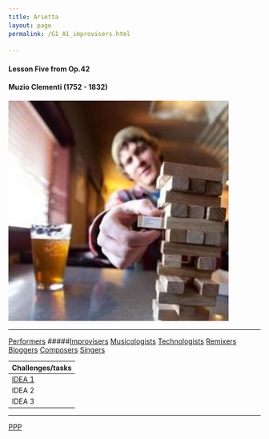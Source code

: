 ```yaml
---
title: Arietta
layout: page
permalink: /G1_A1_improvisers.html

---
```



#### Lesson Five from Op.42

#### Muzio Clementi (1752 - 1832)

![Mou icon](https://raw.githubusercontent.com/Stuartbriner/portland/gh-pages/images/me.jpeg)
***

[Performers](G1_A1_performers.html)
#####[Improvisers](G1_A1_improvisers.html)
[Musicologists](G1_A1_musicologists.html)
[Technologists](G1_A1_technologists.html)
[Remixers](G1_A1_remixers.html)
[Bloggers](G1_A1_bloggers.html)
[Composers](G1_A1_composers.html)
[Singers](G1_A1_singers.html)

| Challenges/tasks | 
| ------------ | 
| [IDEA 1](G1_A1_improvisers_idea_1.html)       |
| IDEA 2       |
| IDEA 3       |

***



[PPP](https://itunes.apple.com/gb/app/abrsm-piano-practice-partner/id891238739?mt=8>)




